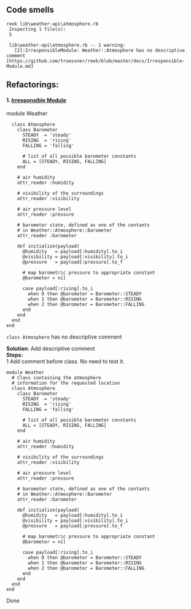 ## Code smells

    reek lib\weather-api\atmosphere.rb
     Inspecting 1 file(s):
     S
     
     lib\weather-api\atmosphere.rb -- 1 warning:
       [2]:IrresponsibleModule: Weather::Atmosphere has no descriptive comment [https://github.com/troessner/reek/blob/master/docs/Irresponsible-Module.md]
                         
## Refactorings:

#### 1. [Irresponsible Module](https://github.com/troessner/reek/blob/master/docs/Irresponsible-Module.md)

module Weather
  
      class Atmosphere
        class Barometer
          STEADY  = 'steady'
          RISING  = 'rising'
          FALLING = 'falling'
    
          # list of all possible barometer constants
          ALL = [STEADY, RISING, FALLING]
        end
    
        # air humidity
        attr_reader :humidity
    
        # visibility of the surroundings
        attr_reader :visibility
    
        # air pressure level
        attr_reader :pressure
    
        # barometer state, defined as one of the contants
        # in Weather::Atmosphere::Barometer
        attr_reader :barometer
    
        def initialize(payload)
          @humidity   = payload[:humidity].to_i
          @visibility = payload[:visibility].to_i
          @pressure   = payload[:pressure].to_f
    
          # map barometric pressure to appropriate constant
          @barometer = nil
    
          case payload[:rising].to_i
            when 0 then @barometer = Barometer::STEADY
            when 1 then @barometer = Barometer::RISING
            when 2 then @barometer = Barometer::FALLING
          end
        end
      end
    end
    
`class Atmosphere` has no descriptive comment

**Solution**: Add descriptive comment  
**Steps:**  
1 Add comment before class. No need to test it.

    module Weather
      # Class containing the atmosphere
      # information for the requested location
      class Atmosphere
        class Barometer
          STEADY  = 'steady'
          RISING  = 'rising'
          FALLING = 'falling'
    
          # list of all possible barometer constants
          ALL = [STEADY, RISING, FALLING]
        end
    
        # air humidity
        attr_reader :humidity
    
        # visibility of the surroundings
        attr_reader :visibility
    
        # air pressure level
        attr_reader :pressure
    
        # barometer state, defined as one of the contants
        # in Weather::Atmosphere::Barometer
        attr_reader :barometer
    
        def initialize(payload)
          @humidity   = payload[:humidity].to_i
          @visibility = payload[:visibility].to_i
          @pressure   = payload[:pressure].to_f
    
          # map barometric pressure to appropriate constant
          @barometer = nil
    
          case payload[:rising].to_i
            when 0 then @barometer = Barometer::STEADY
            when 1 then @barometer = Barometer::RISING
            when 2 then @barometer = Barometer::FALLING
          end
        end
      end
    end

     
Done
